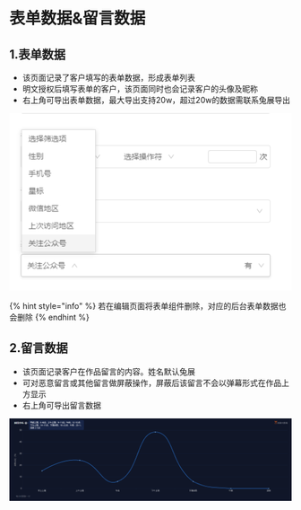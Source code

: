 # 表单数据&留言数据

## 1.表单数据

* 该页面记录了客户填写的表单数据，形成表单列表
* 明文授权后填写表单的客户，该页面同时也会记录客户的头像及昵称
* 右上角可导出表单数据，最大导出支持20w，超过20w的数据需联系兔展导出

![](../../.gitbook/assets/image%20%2872%29.png)

{% hint style="info" %}
若在编辑页面将表单组件删除，对应的后台表单数据也会删除
{% endhint %}

## 2.留言数据

* 该页面记录客户在作品留言的内容。姓名默认兔展
* 可对恶意留言或其他留言做屏蔽操作，屏蔽后该留言不会以弹幕形式在作品上方显示
* 右上角可导出留言数据

![](../../.gitbook/assets/image%20%28274%29.png)



